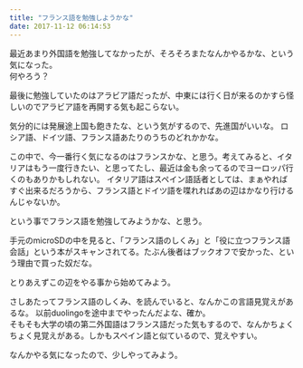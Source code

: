 ```yaml
---
title: "フランス語を勉強しようかな"
date: 2017-11-12 06:14:53
---
```


最近あまり外国語を勉強してなかったが、そろそろまたなんかやるかな、という気になった。  
何やろう？

最後に勉強していたのはアラビア語だったが、中東には行く日が来るのかすら怪しいのでアラビア語を再開する気も起こらない。

気分的には発展途上国も飽きたな、という気がするので、先進国がいいな。
ロシア語、ドイツ語、フランス語あたりのうちのどれかかな。

この中で、今一番行く気になるのはフランスかな、と思う。考えてみると、イタリアはもう一度行きたい、と思ってたし、最近は金も余ってるのでヨーロッパ行くのもありかもしれない。
イタリア語はスペイン語話者としては、まぁやればすぐ出来るだろうから、フランス語とドイツ語を喋れればあの辺はかなり行けるんじゃないか。

という事でフランス語を勉強してみようかな、と思う。

手元のmicroSDの中を見ると、「フランス語のしくみ」と「役に立つフランス語会話」という本がスキャンされてる。たぶん後者はブックオフで安かった、という理由で買った奴だな。

とりあえずこの辺をやる事から始めてみよう。

さしあたってフランス語のしくみ、を読んでいると、なんかこの言語見覚えがあるな。
以前duolingoを途中までやったんだよな、確か。  
そもそも大学の頃の第二外国語はフランス語だった気もするので、なんかちょくちょく見覚えがある。しかもスペイン語と似ているので、覚えやすい。

なんかやる気になったので、少しやってみよう。
